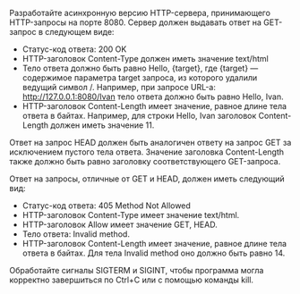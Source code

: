 Разработайте асинхронную версию HTTP-сервера, принимающего HTTP-запросы на порте 8080.
Сервер должен выдавать ответ на GET-запрос в следующем виде:
- Статус-код ответа: 200 OK
- HTTP-заголовок Content-Type должен иметь значение text/html
- Тело ответа должно быть равно Hello, {target}, где {target} — содержимое параметра target запроса, из которого удалили ведущий символ /. Например, при запросе URL-а: http://127.0.0.1:8080/Ivan тело ответа должно быть равно Hello, Ivan.
- HTTP-заголовок Content-Length имеет значение, равное длине тела ответа в байтах. Например, для строки Hello, Ivan заголовок Content-Length должен иметь значение 11.

Ответ на запрос HEAD должен быть аналогичен ответу на запрос GET за исключением пустого тела ответа.
Значение заголовка Content-Length также должно быть равно заголовку соответствующего GET-запроса.

Ответ на запросы, отличные от GET и HEAD, должен иметь следующий вид:
- Статус-код ответа: 405 Method Not Allowed
- HTTP-заголовок Content-Type имеет значение text/html.
- HTTP-заголовок Allow имеет значение GET, HEAD.
- Тело ответа: Invalid method.
- HTTP-заголовок Content-Length имеет значение, равное длине тела ответа в байтах. Для тела Invalid method оно должно быть равно 14.

Обработайте сигналы SIGTERM и SIGINT, чтобы программа могла корректно завершиться по Ctrl+C или с помощью команды kill.